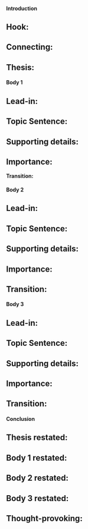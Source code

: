 #### Introduction
**Hook:**
- 

**Connecting:**
- 

**Thesis:**
- 

#### Body 1
**Lead-in:**
- 

**Topic Sentence:**
- 

**Supporting details:**
- 

**Importance:**
- 

**Transition:**

#### Body 2
**Lead-in:**
- 

**Topic Sentence:**
- 

**Supporting details:**
- 

**Importance:**
- 

**Transition:**
- 

#### Body 3
**Lead-in:**
- 

**Topic Sentence:**
- 

**Supporting details:**
- 

**Importance:**
- 

**Transition:**
- 

#### Conclusion
**Thesis restated:**
- 

**Body 1 restated:**
- 

**Body 2 restated:**
- 

**Body 3 restated:**
- 

**Thought-provoking:**
- 

